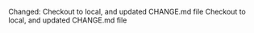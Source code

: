 Changed:
Checkout to local, and updated CHANGE.md file
Checkout to local, and updated CHANGE.md file
